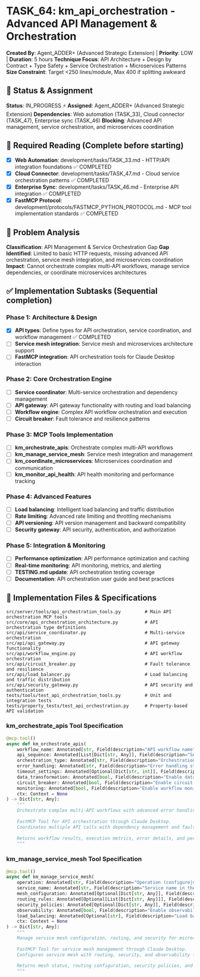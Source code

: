 # TASK_64: km_api_orchestration - Advanced API Management & Orchestration

**Created By**: Agent_ADDER+ (Advanced Strategic Extension) | **Priority**: LOW | **Duration**: 5 hours
**Technique Focus**: API Architecture + Design by Contract + Type Safety + Service Orchestration + Microservices Patterns
**Size Constraint**: Target <250 lines/module, Max 400 if splitting awkward

## 🚦 Status & Assignment
**Status**: IN_PROGRESS ⚡
**Assigned**: Agent_ADDER+ (Advanced Strategic Extension)
**Dependencies**: Web automation (TASK_33), Cloud connector (TASK_47), Enterprise sync (TASK_46)
**Blocking**: Advanced API management, service orchestration, and microservices coordination

## 📖 Required Reading (Complete before starting)
- [x] **Web Automation**: development/tasks/TASK_33.md - HTTP/API integration foundations ✅ COMPLETED
- [x] **Cloud Connector**: development/tasks/TASK_47.md - Cloud service orchestration patterns ✅ COMPLETED
- [x] **Enterprise Sync**: development/tasks/TASK_46.md - Enterprise API integration ✅ COMPLETED
- [x] **FastMCP Protocol**: development/protocols/FASTMCP_PYTHON_PROTOCOL.md - MCP tool implementation standards ✅ COMPLETED

## 🎯 Problem Analysis
**Classification**: API Management & Service Orchestration Gap
**Gap Identified**: Limited to basic HTTP requests, missing advanced API orchestration, service mesh integration, and microservices coordination
**Impact**: Cannot orchestrate complex multi-API workflows, manage service dependencies, or coordinate microservices architectures

## ✅ Implementation Subtasks (Sequential completion)
### Phase 1: Architecture & Design
- [x] **API types**: Define types for API orchestration, service coordination, and workflow management ✅ COMPLETED
- [ ] **Service mesh integration**: Service mesh and microservices architecture support
- [ ] **FastMCP integration**: API orchestration tools for Claude Desktop interaction

### Phase 2: Core Orchestration Engine
- [ ] **Service coordinator**: Multi-service orchestration and dependency management
- [ ] **API gateway**: API gateway functionality with routing and load balancing
- [ ] **Workflow engine**: Complex API workflow orchestration and execution
- [ ] **Circuit breaker**: Fault tolerance and resilience patterns

### Phase 3: MCP Tools Implementation
- [ ] **km_orchestrate_apis**: Orchestrate complex multi-API workflows
- [ ] **km_manage_service_mesh**: Service mesh integration and management
- [ ] **km_coordinate_microservices**: Microservices coordination and communication
- [ ] **km_monitor_api_health**: API health monitoring and performance tracking

### Phase 4: Advanced Features
- [ ] **Load balancing**: Intelligent load balancing and traffic distribution
- [ ] **Rate limiting**: Advanced rate limiting and throttling mechanisms
- [ ] **API versioning**: API version management and backward compatibility
- [ ] **Security gateway**: API security, authentication, and authorization

### Phase 5: Integration & Monitoring
- [ ] **Performance optimization**: API performance optimization and caching
- [ ] **Real-time monitoring**: API monitoring, metrics, and alerting
- [ ] **TESTING.md update**: API orchestration testing coverage
- [ ] **Documentation**: API orchestration user guide and best practices

## 🔧 Implementation Files & Specifications
```
src/server/tools/api_orchestration_tools.py         # Main API orchestration MCP tools
src/core/api_orchestration_architecture.py          # API orchestration type definitions
src/api/service_coordinator.py                      # Multi-service orchestration
src/api/api_gateway.py                              # API gateway functionality
src/api/workflow_engine.py                          # API workflow orchestration
src/api/circuit_breaker.py                          # Fault tolerance and resilience
src/api/load_balancer.py                            # Load balancing and traffic distribution
src/api/security_gateway.py                         # API security and authentication
tests/tools/test_api_orchestration_tools.py         # Unit and integration tests
tests/property_tests/test_api_orchestration.py      # Property-based API validation
```

### km_orchestrate_apis Tool Specification
```python
@mcp.tool()
async def km_orchestrate_apis(
    workflow_name: Annotated[str, Field(description="API workflow name")],
    api_sequence: Annotated[List[Dict[str, Any]], Field(description="Sequence of API calls to orchestrate")],
    orchestration_type: Annotated[str, Field(description="Orchestration type (sequential|parallel|conditional)")] = "sequential",
    error_handling: Annotated[str, Field(description="Error handling strategy (fail_fast|continue|retry)")] = "retry",
    timeout_settings: Annotated[Optional[Dict[str, int]], Field(description="Timeout settings for each API")] = None,
    data_transformation: Annotated[bool, Field(description="Enable data transformation between APIs")] = True,
    circuit_breaker: Annotated[bool, Field(description="Enable circuit breaker pattern")] = True,
    monitoring: Annotated[bool, Field(description="Enable workflow monitoring and metrics")] = True,
    ctx: Context = None
) -> Dict[str, Any]:
    """
    Orchestrate complex multi-API workflows with advanced error handling and monitoring.
    
    FastMCP Tool for API orchestration through Claude Desktop.
    Coordinates multiple API calls with dependency management and fault tolerance.
    
    Returns workflow results, execution metrics, error details, and performance data.
    """
```

### km_manage_service_mesh Tool Specification
```python
@mcp.tool()
async def km_manage_service_mesh(
    operation: Annotated[str, Field(description="Operation (configure|monitor|route|secure)")],
    service_name: Annotated[str, Field(description="Service name in the mesh")],
    mesh_configuration: Annotated[Optional[Dict[str, Any]], Field(description="Service mesh configuration")] = None,
    routing_rules: Annotated[Optional[List[Dict[str, Any]]], Field(description="Traffic routing rules")] = None,
    security_policies: Annotated[Optional[Dict[str, Any]], Field(description="Service security policies")] = None,
    observability: Annotated[bool, Field(description="Enable observability and tracing")] = True,
    load_balancing: Annotated[Optional[str], Field(description="Load balancing strategy")] = None,
    ctx: Context = None
) -> Dict[str, Any]:
    """
    Manage service mesh configuration, routing, and security for microservices architecture.
    
    FastMCP Tool for service mesh management through Claude Desktop.
    Configures service mesh with routing, security, and observability features.
    
    Returns mesh status, routing configuration, security policies, and observability data.
    """
```